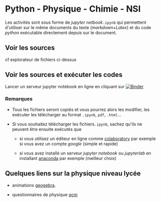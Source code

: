 # Python - Physique - Chimie - NSI

Les activités sont sous forme de *jupyter netbook*`.ipynb` qui permettent d'utiliser sur le même documents
du texte (*markdown+Latex*) et du code *python* exécutable directement depuis sur le document. 

## Voir les sources

cf explorateur de fichiers ci-dessus

## Voir les sources et exécuter les codes

Lancer un serveur jupyter notebook en ligne en cliquant sur [![Binder](https://mybinder.org/badge_logo.svg)](https://mybinder.org/v2/gh/fgachelin/physique-python.git/master)

### Remarques

* Tous les fichiers seront copiés et vous pourrez alors les modifier, les exécuter les télécharger au format `.ipynb`, `pdf`, `.html`...

* Si vous souhaitez télécharger les fichiers`.ipynb`, sachez qu'ils ne peuvent être ensuite exécutés que 

  * si vous utilisez un éditeur en ligne comme [colaboratory](https://colab.research.google.com/notebooks/intro.ipynb) par exemple si vous avez un compte *google* (simple et rapide)

  * si vous avez installé un serveur *jupyter notebook* ou *jupyterlab* en installant 
  [anaconda](https://www.anaconda.com/products/individual) par exemple (meilleur choix)

## Quelques liens sur la physique niveau lycée

* animations [geogebra](https://www.geogebra.org/u/fgachelin).

* questionnaires de physique [qcm]()

